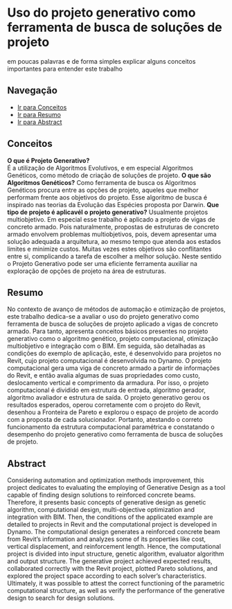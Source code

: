 # Uso do projeto generativo como ferramenta de busca de soluções de projeto

em poucas palavras e de forma simples explicar alguns conceitos importantes para entender este trabalho  

## Navegação

- [Ir para Conceitos](#conceitos)
- [Ir para Resumo](#resumo)
- [Ir para Abstract](#abstract)

## Conceitos
**O que é Projeto Generativo?** <br/>
É a utilização de Algoritmos Evolutivos, e em especial Algoritmos Genéticos, como método de criação de soluções de projeto.
**O que são Algoritmos Genéticos?**
Como ferramenta de busca os Algoritmos Genéticos procura entre as opções de projeto, aqueles que melhor performam frente aos objetivos do projeto. Esse algoritmo de busca é inspirado nas teorias da Evolução das Espécies proposta por Darwin.
**Que tipo de projeto é aplicavél o projeto generativo?**
Usualmente projetos multiobjetivo. Em especial esse trabalho é aplicado a projeto de vigas de concreto armado. Pois naturalmente, propostas de estruturas de concreto armado envolvem problemas multiobjetivos, pois, devem apresentar uma solução adequada a arquitetura, ao mesmo tempo que atenda aos estados limites e minimize custos. Muitas vezes estes objetivos são conflitantes entre si, complicando a tarefa de escolher a melhor solução. Neste sentido o Projeto Generativo pode ser uma eficiente ferramenta auxiliar na exploração de opções de projeto na área de estruturas.


## Resumo
No contexto de avanço de métodos de automação e otimização de projetos, este trabalho dedica-se a avaliar o uso do projeto generativo como ferramenta de busca de soluções de projeto aplicado a vigas de concreto armado. Para tanto, apresenta conceitos básicos presentes no projeto generativo como o algoritmo genético, projeto computacional, otimização multiobjetivo e integração com o BIM. Em seguida, são detalhadas as condições do exemplo de aplicação, este, é desenvolvido para projetos no Revit, cujo projeto computacional é desenvolvida no Dynamo. O projeto computacional gera uma viga de concreto armado a partir de informações do Revit, e então avalia algumas de suas propriedades como custo, deslocamento vertical e comprimento da armadura. Por isso, o projeto computacional é dividido em estrutura de entrada, algoritmo gerador, algoritmo avaliador e estrutura de saída. O projeto generativo gerou os resultados esperados, operou corretamente com o projeto do Revit, desenhou a Fronteira de Pareto e explorou o espaço de projeto de acordo com a proposta de cada solucionador. Portanto, atestando o correto funcionamento da estrutura computacional paramétrica e constatando o desempenho do projeto generativo como ferramenta de busca de soluções de projeto.

## Abstract
Considering automation and optimization methods improvement, this project dedicates to evaluating the employing of Generative Design as a tool capable of finding design solutions to reinforced concrete beams. Therefore, it presents basic concepts of generative design as genetic algorithm, computational design, multi-objective optimization and integration with BIM. Then, the conditions of the applicated example are detailed to projects in Revit and the computational project is developed in Dynamo. The computational design generates a reinforced concrete beam from Revit’s information and analyzes some of its properties like cost, vertical displacement, and reinforcement length. Hence, the computational project is divided into input structure, genetic algorithm, evaluator algorithm and output structure. The generative project achieved expected results, collaborated correctly with the Revit project, plotted Pareto solutions, and explored the project space according to each solver’s characteristics. Ultimately, it was possible to attest the correct functioning of the parametric computational structure, as well as verify the performance of the generative design to search for design solutions.
